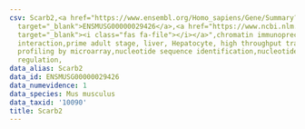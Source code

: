 ```yaml
---
csv: Scarb2,<a href="https://www.ensembl.org/Homo_sapiens/Gene/Summary?db=core;g=ENSMUSG00000029426"
  target="_blank">ENSMUSG00000029426</a>,<a href="https://www.ncbi.nlm.nih.gov/pubmed/23834426"
  target="_blank"><i class="fas fa-file"></i></a>",chromatin immunoprecipitation assay,direct
  interaction,prime adult stage, liver, Hepatocyte, high throughput transcription
  profiling by microarray,nucleotide sequence identification,nucleotide sequence identification,transcriptional
  regulation,
data_alias: Scarb2
data_id: ENSMUSG00000029426
data_numevidence: 1
data_species: Mus musculus
data_taxid: '10090'
title: Scarb2
---
```

